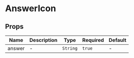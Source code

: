 # AnswerIcon

## Props

<!-- @vuese:AnswerIcon:props:start -->
|Name|Description|Type|Required|Default|
|---|---|---|---|---|
|answer|-|`String`|`true`|-|

<!-- @vuese:AnswerIcon:props:end -->
